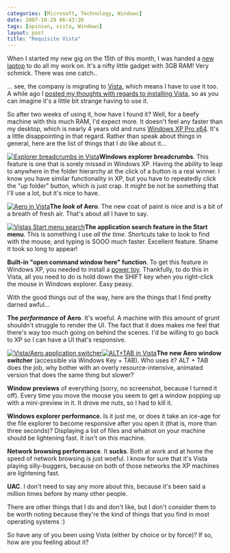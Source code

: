 ```yaml
---
categories: [Microsoft, Technology, Windows]
date: 2007-10-29 06:43:26
tags: [opinion, vista, Windows]
layout: post
title: "Requisite Vista"
---
```

When I started my new gig on the 15th of this month, I was handed a <a href="http://www.toshibadirect.com/td/b2c/cmod.to?coid=-33778" title="Toshiba Tecra M9">new laptop</a> to do all my work on. It's a nifty little gadget with 3GB RAM! Very schmick. There was one catch..

... see, the company is migrating to <a href="http://www.microsoft.com/windows/products/windowsvista/default.mspx" title="Windows Vista">Vista</a>, which means I have to use it too. A while ago I <a href="/posts/should-i-install-vista/" title="Should I install Vista?">posted my thoughts with regards to installing Vista</a>, so as you can imagine it's a little bit strange having to use it.

<!--more-->

So after two weeks of using it, how have I found it? Well, for a beefy machine with this much RAM, I'd expect more. It doesn't feel any faster than my desktop, which is nearly 4 years old and runs <a href="http://www.microsoft.com/windowsxp/64bit/default.mspx" title="Windows XP Pro x64">Windows XP Pro x64</a>. It's a little disappointing in that regard. Rather than speak about things in general, here are the list of things that I <em>do</em> like about it...

<a href="/uploads/2007/10/vista_breadcrumbs.png" title="Explorer breadcrumbs in Vista" rel="lightbox[vista]"><img src="/uploads/2007/10/vista_breadcrumbs.thumbnail.png" alt="Explorer breadcrumbs in Vista" class="InlineImageRight" /></a><strong>Windows explorer breadcrumbs</strong>. This feature is one that is sorely missed in Windows XP. Having the ability to leap to anywhere in the folder hierarchy at the click of a button is a real winner. I know you have similar functionality in XP, but you have to repeatedly click the "up folder" button, which is just crap. It might be not be something that I'll use a lot, but it's nice to have.

<a href="/uploads/2007/10/vista_aero.png" title="Aero in Vista" rel="lightbox[vista]"><img src="/uploads/2007/10/vista_aero.thumbnail.png" alt="Aero in Vista" class="InlineImageRight" /></a><strong>The <em>look</em> of Aero</strong>. The new coat of paint is nice and is a bit of a breath of fresh air. That's about all I have to say.

<a href="/uploads/2007/10/vista_start_search.png" title="Vistas Start menu search" rel="lightbox[vista]"><img src="/uploads/2007/10/vista_start_search.thumbnail.png" alt="Vistas Start menu search" class="InlineImageLeft"/></a><strong>The application search feature in the Start menu</strong>. This is something I use <em>all the time</em>. Shortcuts take to look to find with the mouse, and typing is SOOO much faster. Excellent feature. Shame it took so long to appear!

<strong>Built-in "open command window here" function</strong>. To get this feature in Windows XP, you needed to install a <a href="http://www.microsoft.com/windowsxp/downloads/powertoys/xppowertoys.mspx" title="XP power toys">power toy</a>. Thankfully, to do this in Vista, all you need to do is hold down the SHIFT key when you right-click the mouse in Windows explorer. Easy peasy.

With the good things out of the way, here are the things that I find pretty darned awful...

<strong>The <em>performance</em> of Aero</strong>. It's woeful. A machine with this amount of grunt shouldn't struggle to render the UI. The fact that it does makes me feel that there's way too much going on behind the scenes. I'd be willing to go back to XP so I can have a UI that's responsive.

<a href="/uploads/2007/10/vista_switcher.png" title="Vista/Aero application switcher" rel="lightbox[vista]"><img src="/uploads/2007/10/vista_switcher.thumbnail.png" alt="Vista/Aero application switcher" class="InlineImageLeft" /></a><a href="/uploads/2007/10/vista_alttab.png" title="ALT+TAB in Vista" rel="lightbox[vista]"><img src="/uploads/2007/10/vista_alttab.thumbnail.png" alt="ALT+TAB in Vista" class="InlineImageRight" /></a><strong>The new Aero window switcher</strong> (accessible via Windows Key + TAB). Who uses it? ALT + TAB does the job, why bother with an overly resource-intensive, animated version that does the same thing but slower?

<strong>Window previews</strong> of everything (sorry, no screenshot, because I turned it off). Every time you move the mouse you seem to get a window popping up with a mini-preview in it. It drove me nuts, so I had to kill it.

<strong>Windows explorer performance</strong>. Is it just me, or does it take an ice-age for the file explorer to become responsive after you open it (that is, more than three seconds)? Displaying a list of files and whatnot on your machine should be lightening fast. It isn't on this machine.

<strong>Network browsing performance</strong>. It <strong>sucks</strong>. Both at work and at home the speed of network browsing is just woeful. I know for sure that it's Vista playing silly-buggers, because on both of those networks the XP machines are lightening fast.

<strong>UAC</strong>. I don't need to say any more about this, because it's been said a million times before by many other people.

There are other things that I do and don't like, but I don't consider them to be worth noting because they're the kind of things that you find in most operating systems :)

So have any of you been using Vista (either by choice or by force)? If so, how are you feeling about it?
